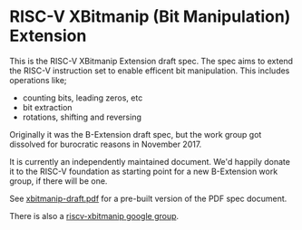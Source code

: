 # RISC-V XBitmanip (Bit Manipulation) Extension

This is the RISC-V XBitmanip Extension draft spec. The spec aims to
extend the RISC-V instruction set to enable efficent bit manipulation.
This includes operations like;
 * counting bits, leading zeros, etc
 * bit extraction
 * rotations, shifting and reversing

Originally it was the B-Extension draft spec, but the work group got
dissolved for burocratic reasons in November 2017.

It is currently an independently maintained document. We'd happily donate
it to the RISC-V foundation as starting point for a new B-Extension work
group, if there will be one.

See [xbitmanip-draft.pdf](xbitmanip-draft.pdf) for a pre-built version
of the PDF spec document.

There is also a [riscv-xbitmanip google group](https://groups.google.com/forum/#!forum/riscv-xbitmanip).
